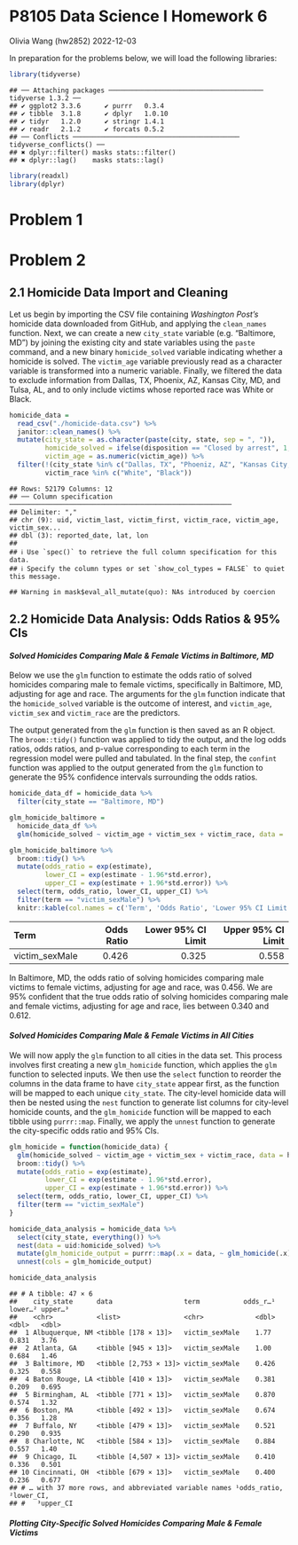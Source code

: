P8105 Data Science I Homework 6
================
Olivia Wang (hw2852)
2022-12-03

In preparation for the problems below, we will load the following
libraries:

``` r
library(tidyverse)
```

    ## ── Attaching packages ─────────────────────────────────────── tidyverse 1.3.2 ──
    ## ✔ ggplot2 3.3.6      ✔ purrr   0.3.4 
    ## ✔ tibble  3.1.8      ✔ dplyr   1.0.10
    ## ✔ tidyr   1.2.0      ✔ stringr 1.4.1 
    ## ✔ readr   2.1.2      ✔ forcats 0.5.2 
    ## ── Conflicts ────────────────────────────────────────── tidyverse_conflicts() ──
    ## ✖ dplyr::filter() masks stats::filter()
    ## ✖ dplyr::lag()    masks stats::lag()

``` r
library(readxl)
library(dplyr)
```

# Problem 1

# Problem 2

## 2.1 Homicide Data Import and Cleaning

Let us begin by importing the CSV file containing *Washington Post’s*
homicide data downloaded from GitHub, and applying the `clean_names`
function. Next, we can create a new `city_state` variable
(e.g. “Baltimore, MD”) by joining the existing city and state variables
using the `paste` command, and a new binary `homicide_solved` variable
indicating whether a homicide is solved. The `victim_age` variable
previously read as a character variable is transformed into a numeric
variable. Finally, we filtered the data to exclude information from
Dallas, TX, Phoenix, AZ, Kansas City, MD, and Tulsa, AL, and to only
include victims whose reported race was White or Black.

``` r
homicide_data = 
  read_csv("./homicide-data.csv") %>% 
  janitor::clean_names() %>% 
  mutate(city_state = as.character(paste(city, state, sep = ", ")), 
         homicide_solved = ifelse(disposition == "Closed by arrest", 1, 0), 
         victim_age = as.numeric(victim_age)) %>% 
  filter(!(city_state %in% c("Dallas, TX", "Phoeniz, AZ", "Kansas City, MO", "Tulsa, AL")), 
         victim_race %in% c("White", "Black"))
```

    ## Rows: 52179 Columns: 12
    ## ── Column specification ────────────────────────────────────────────────────────
    ## Delimiter: ","
    ## chr (9): uid, victim_last, victim_first, victim_race, victim_age, victim_sex...
    ## dbl (3): reported_date, lat, lon
    ## 
    ## ℹ Use `spec()` to retrieve the full column specification for this data.
    ## ℹ Specify the column types or set `show_col_types = FALSE` to quiet this message.

    ## Warning in mask$eval_all_mutate(quo): NAs introduced by coercion

## 2.2 Homicide Data Analysis: Odds Ratios & 95% CIs

#### *Solved Homicides Comparing Male & Female Victims in Baltimore, MD*

Below we use the `glm` function to estimate the odds ratio of solved
homicides comparing male to female victims, specifically in Baltimore,
MD, adjusting for age and race. The arguments for the `glm` function
indicate that the `homicide_solved` variable is the outcome of interest,
and `victim_age`, `victim_sex` and `victim_race` are the predictors.

The output generated from the `glm` function is then saved as an R
object. The `broom::tidy()` function was applied to tidy the output, and
the log odds ratios, odds ratios, and p-value corresponding to each term
in the regression model were pulled and tabulated. In the final step,
the `confint` function was applied to the output generated from the
`glm` function to generate the 95% confidence intervals surrounding the
odds ratios.

``` r
homicide_data_df = homicide_data %>% 
  filter(city_state == "Baltimore, MD")

glm_homicide_baltimore = 
  homicide_data_df %>% 
  glm(homicide_solved ~ victim_age + victim_sex + victim_race, data = ., family = binomial())

glm_homicide_baltimore %>%
  broom::tidy() %>%
  mutate(odds_ratio = exp(estimate), 
         lower_CI = exp(estimate - 1.96*std.error), 
         upper_CI = exp(estimate + 1.96*std.error)) %>%
  select(term, odds_ratio, lower_CI, upper_CI) %>% 
  filter(term == "victim_sexMale") %>% 
  knitr::kable(col.names = c('Term', 'Odds Ratio', 'Lower 95% CI Limit', 'Upper 95% CI Limit'), digits = 3)
```

| Term           | Odds Ratio | Lower 95% CI Limit | Upper 95% CI Limit |
|:---------------|-----------:|-------------------:|-------------------:|
| victim_sexMale |      0.426 |              0.325 |              0.558 |

In Baltimore, MD, the odds ratio of solving homicides comparing male
victims to female victims, adjusting for age and race, was 0.456. We are
95% confident that the true odds ratio of solving homicides comparing
male and female victims, adjusting for age and race, lies between 0.340
and 0.612.

#### *Solved Homicides Comparing Male & Female Victims in All Cities*

We will now apply the `glm` function to all cities in the data set. This
process involves first creating a new `glm_homicide` function, which
applies the `glm` function to selected inputs. We then use the `select`
function to reorder the columns in the data frame to have `city_state`
appear first, as the function will be mapped to each unique
`city_state`. The city-level homicide data will then be nested using the
`nest` function to generate list columns for city-level homicide counts,
and the `glm_homicide` function will be mapped to each tibble using
`purrr::map`. Finally, we apply the `unnest` function to generate the
city-specific odds ratio and 95% CIs.

``` r
glm_homicide = function(homicide_data) {
  glm(homicide_solved ~ victim_age + victim_sex + victim_race, data = homicide_data, family = binomial()) %>% 
  broom::tidy() %>%
  mutate(odds_ratio = exp(estimate), 
         lower_CI = exp(estimate - 1.96*std.error), 
         upper_CI = exp(estimate + 1.96*std.error)) %>%
  select(term, odds_ratio, lower_CI, upper_CI) %>% 
  filter(term == "victim_sexMale")
}

homicide_data_analysis = homicide_data %>% 
  select(city_state, everything()) %>% 
  nest(data = uid:homicide_solved) %>% 
  mutate(glm_homicide_output = purrr::map(.x = data, ~ glm_homicide(.x))) %>% 
  unnest(cols = glm_homicide_output)

homicide_data_analysis
```

    ## # A tibble: 47 × 6
    ##    city_state      data                  term           odds_r…¹ lower…² upper…³
    ##    <chr>           <list>                <chr>             <dbl>   <dbl>   <dbl>
    ##  1 Albuquerque, NM <tibble [178 × 13]>   victim_sexMale    1.77    0.831   3.76 
    ##  2 Atlanta, GA     <tibble [945 × 13]>   victim_sexMale    1.00    0.684   1.46 
    ##  3 Baltimore, MD   <tibble [2,753 × 13]> victim_sexMale    0.426   0.325   0.558
    ##  4 Baton Rouge, LA <tibble [410 × 13]>   victim_sexMale    0.381   0.209   0.695
    ##  5 Birmingham, AL  <tibble [771 × 13]>   victim_sexMale    0.870   0.574   1.32 
    ##  6 Boston, MA      <tibble [492 × 13]>   victim_sexMale    0.674   0.356   1.28 
    ##  7 Buffalo, NY     <tibble [479 × 13]>   victim_sexMale    0.521   0.290   0.935
    ##  8 Charlotte, NC   <tibble [584 × 13]>   victim_sexMale    0.884   0.557   1.40 
    ##  9 Chicago, IL     <tibble [4,507 × 13]> victim_sexMale    0.410   0.336   0.501
    ## 10 Cincinnati, OH  <tibble [679 × 13]>   victim_sexMale    0.400   0.236   0.677
    ## # … with 37 more rows, and abbreviated variable names ¹​odds_ratio, ²​lower_CI,
    ## #   ³​upper_CI

#### *Plotting City-Specific Solved Homicides Comparing Male & Female Victims*
